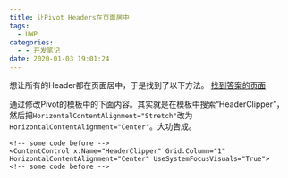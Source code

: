```yaml
---
title: 让Pivot Headers在页面居中
tags:
  - UWP
categories:
  - - 开发笔记
date: 2020-01-03 19:01:24
---
```


想让所有的Header都在页面居中，于是找到了以下方法。 [找到答案的页面](https://stackoverflow.com/questions/37391884/align-pivot-header-items-in-center-of-the-page)

通过修改Pivot的模板中的下面内容。其实就是在模板中搜索“HeaderClipper”，然后把`HorizontalContentAlignment="Stretch"`改为`HorizontalContentAlignment="Center"`。大功告成。

```
<!-- some code before -->
<ContentControl x:Name="HeaderClipper" Grid.Column="1" HorizontalContentAlignment="Center" UseSystemFocusVisuals="True">
<!-- some code before -->
```